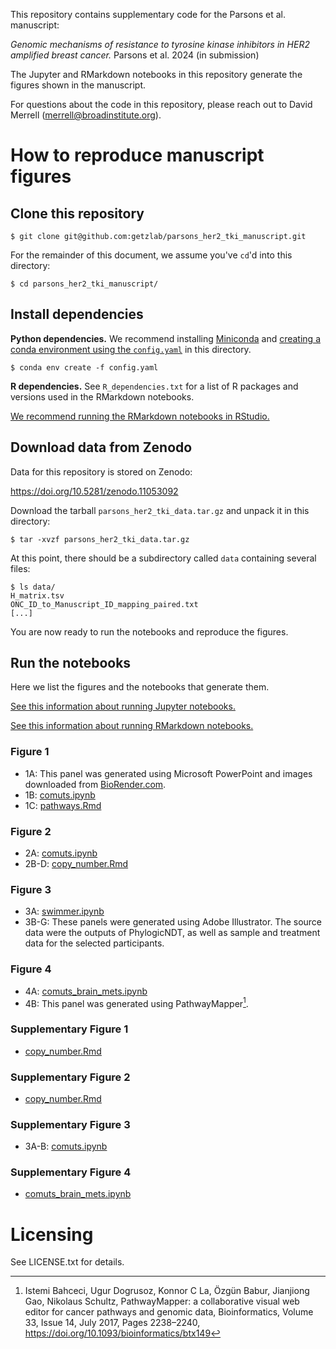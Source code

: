 
This repository contains supplementary code for the Parsons et al. manuscript:

_Genomic mechanisms of resistance to tyrosine kinase inhibitors in HER2 amplified breast cancer._ Parsons et al. 2024 (in submission)

The Jupyter and RMarkdown notebooks in this repository generate the figures shown in the manuscript. 

For questions about the code in this repository, please reach out to David Merrell (merrell@broadinstitute.org).

# How to reproduce manuscript figures

## Clone this repository

`$ git clone git@github.com:getzlab/parsons_her2_tki_manuscript.git`

For the remainder of this document, we assume you've `cd`'d into this directory:

`$ cd parsons_her2_tki_manuscript/`

## Install dependencies

**Python dependencies.** We recommend installing [Miniconda](https://docs.anaconda.com/free/miniconda/miniconda-install/) and [creating a conda environment using the `config.yaml`](https://conda.io/projects/conda/en/latest/user-guide/tasks/manage-environments.html#creating-an-environment-from-an-environment-yml-file) in this directory.

`$ conda env create -f config.yaml`

**R dependencies.** See `R_dependencies.txt` for a list of R packages and versions used in the RMarkdown notebooks.

[We recommend running the RMarkdown notebooks in RStudio.](https://posit.co/download/rstudio-desktop/)

## Download data from Zenodo

Data for this repository is stored on Zenodo:

https://doi.org/10.5281/zenodo.11053092

Download the tarball `parsons_her2_tki_data.tar.gz` and unpack it in this directory:

`$ tar -xvzf parsons_her2_tki_data.tar.gz`

At this point, there should be a subdirectory called `data` containing several files:
```
$ ls data/
H_matrix.tsv
ONC_ID_to_Manuscript_ID_mapping_paired.txt
[...]
```

You are now ready to run the notebooks and reproduce the figures.

## Run the notebooks

Here we list the figures and the notebooks that generate them.

[See this information about running Jupyter notebooks.](https://jupyter-notebook-beginner-guide.readthedocs.io/en/latest/execute.html)

[See this information about running RMarkdown notebooks.](https://bookdown.org/yihui/rmarkdown/notebook.html)

### Figure 1
- 1A: This panel was generated using Microsoft PowerPoint and images downloaded from [BioRender.com](https://www.biorender.com/).
- 1B: [comuts.ipynb](comuts.ipynb)
- 1C: [pathways.Rmd](pathways.Rmd)

### Figure 2
- 2A: [comuts.ipynb](comuts.ipynb)
- 2B-D: [copy_number.Rmd](copy_number.Rmd)

### Figure 3
- 3A: [swimmer.ipynb](swimmer.ipynb)
- 3B-G: These panels were generated using Adobe Illustrator. The source data were the outputs of PhylogicNDT, as well as sample and treatment data for the selected participants.

### Figure 4
- 4A: [comuts_brain_mets.ipynb](comuts_brain_mets.ipynb)
- 4B: This panel was generated using PathwayMapper[^1].

### Supplementary Figure 1
- [copy_number.Rmd](copy_number.Rmd)

### Supplementary Figure 2
- [copy_number.Rmd](copy_number.Rmd)

### Supplementary Figure 3
- 3A-B: [comuts.ipynb](comuts.ipynb)

### Supplementary Figure 4
- [comuts_brain_mets.ipynb](comuts_brain_mets.ipynb)

# Licensing

See LICENSE.txt for details.

[^1]: Istemi Bahceci, Ugur Dogrusoz, Konnor C La, Özgün Babur, Jianjiong Gao, Nikolaus Schultz, PathwayMapper: a collaborative visual web editor for cancer pathways and genomic data, Bioinformatics, Volume 33, Issue 14, July 2017, Pages 2238–2240, https://doi.org/10.1093/bioinformatics/btx149
